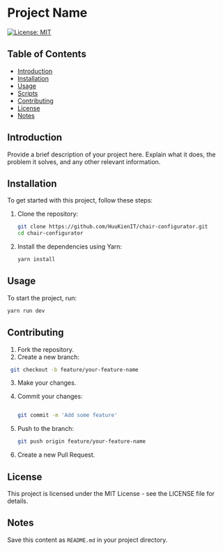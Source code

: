 # Project Name

[![License: MIT](https://img.shields.io/badge/License-MIT-yellow.svg)](LICENSE)

## Table of Contents

- [Introduction](#introduction)
- [Installation](#installation)
- [Usage](#usage)
- [Scripts](#scripts)
- [Contributing](#contributing)
- [License](#license)
- [Notes](#notes)

## Introduction

Provide a brief description of your project here. Explain what it does, the problem it solves, and any other relevant information.

## Installation

To get started with this project, follow these steps:

1. Clone the repository:

   ```bash
   git clone https://github.com/HuuKienIT/chair-configurator.git
   cd chair-configurator
   ```

2. Install the dependencies using Yarn:

   ```bash
   yarn install
   ```

## Usage

To start the project, run:

```bash
yarn run dev
```

## Contributing

1. Fork the repository.
2. Create a new branch:

```bash
 git checkout -b feature/your-feature-name
```

3. Make your changes.
4. Commit your changes:

   ```bash

   git commit -m 'Add some feature'
   ```

5. Push to the branch:

   ```bash
   git push origin feature/your-feature-name
   ```

6. Create a new Pull Request.

## License

This project is licensed under the MIT License - see the LICENSE file for details.

## Notes

Save this content as `README.md` in your project directory.
